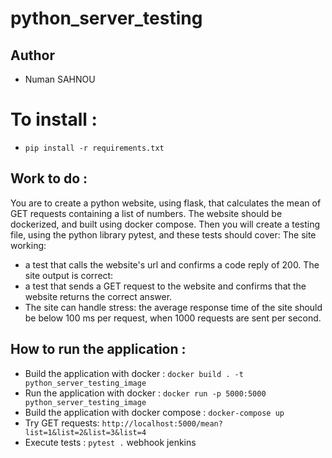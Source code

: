 # python_server_testing

## Author
  * Numan SAHNOU

# To install :
  * `pip install -r requirements.txt`

## Work to do :
You are to create a python website, using flask, that calculates the mean of GET requests containing a list of numbers. The website should be dockerized, and built using docker compose. Then you will create a testing file, using the python library pytest, and these tests should cover: The site working: 
- a test that calls the website's url and confirms a code reply of 200. The site output is correct: 
- a test that sends a GET request to the website and confirms that the website returns the correct answer. 
- The site can handle stress: the average response time of the site should be below 100 ms per request, when 1000 requests are sent per second.

## How to run the application :
* Build the application with docker : `docker build . -t python_server_testing_image`
* Run the application with docker : `docker run -p 5000:5000 python_server_testing_image`
* Build the application with docker compose : `docker-compose up`
* Try GET requests: `http://localhost:5000/mean?list=1&list=2&list=3&list=4`
* Execute tests : `pytest .`
webhook jenkins

